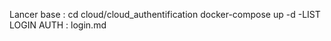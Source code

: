 
Lancer base : 
    cd cloud/cloud_authentification
    docker-compose up -d
-LIST LOGIN AUTH : login.md




    

